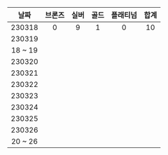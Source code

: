 |  날짜   | 브론즈 | 실버 | 골드 | 플래티넘 | 합계 |
| :-----: | :----: | :--: | :--: | :------: | :--: |
| 230318  |   0    |  9   |  1   |    0     |  10  |
| 230319  |
| 18 ~ 19 |
| 230320  |
| 230321  |
| 230322  |
| 230323  |
| 230324  |
| 230325  |
| 230326  |
| 20 ~ 26 |
